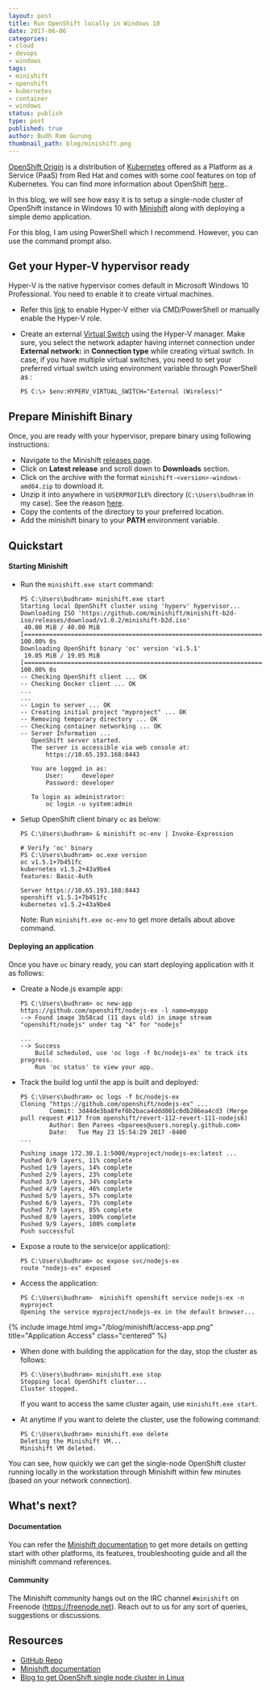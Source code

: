 ```yaml
---
layout: post
title: Run OpenShift locally in Windows 10
date: 2017-06-06
categories:
- cloud
- devops
- windows
tags:
- minishift
- openshift
- kubernetes
- container
- windows
status: publish
type: post
published: true
author: Budh Ram Gurung
thumbnail_path: blog/minishift.png
---
```


[OpenShift Origin](https://github.com/openshift/origin) is a distribution of [Kubernetes](https://github.com/kubernetes/kubernetes) offered as a Platform as a Service (PaaS) from Red Hat and comes with some cool features on top of Kubernetes. 
You can find more information about OpenShift [here](https://github.com/openshift/origin)..

In this blog, we will see how easy it is to setup a single-node cluster of OpenShift instance in Windows 10 with [Minishift](https://github.com/minishift/minishift) along with deploying a simple demo application.

For this blog, I am using PowerShell which I recommend. However, you can use the command prompt also.

## Get your Hyper-V hypervisor ready

Hyper-V is the native hypervisor comes default in Microsoft Windows 10 Professional. You need to enable it to create virtual machines.

- Refer this [link](https://docs.microsoft.com/en-us/virtualization/hyper-v-on-windows/quick-start/enable-hyper-v) to enable Hyper-V either via CMD/PowerShell or manually enable the Hyper-V role.
- Create an external [Virtual Switch](https://msdn.microsoft.com/en-us/virtualization/hyperv_on_windows/quick_start/walkthrough_virtual_switch) using the Hyper-V manager. Make sure, you select the network adapter having internet connection under **External network:** in **Connection type** while creating virtual switch.
In case, if you have multiple virtual switches, you need to set your preferred virtual switch using environment variable through PowerShell as :

    `PS C:\> $env:HYPERV_VIRTUAL_SWITCH="External (Wireless)"`

## Prepare Minishift Binary

Once, you are ready with your hypervisor, prepare binary using following instructions:

- Navigate to the Minishift [releases page](https://github.com/minishift/minishift/releases/).
- Click on **Latest release** and scroll down to **Downloads** section.
- Click on the archive with the format `minishift-<version>-windows-amd64.zip` to download it.
- Unzip it into anywhere in `%USERPROFILE%` directory (`C:\Users\budhram` in my case). See the reason [here](https://github.com/minishift/minishift/issues/236).
- Copy the contents of the directory to your preferred location.
- Add the minishift binary to your **PATH** environment variable.

## Quickstart

#### Starting Minishift

- Run the `minishift.exe start` command:

  ```
  PS C:\Users\budhram> minishift.exe start
  Starting local OpenShift cluster using 'hyperv' hypervisor...
  Downloading ISO 'https://github.com/minishift/minishift-b2d-iso/releases/download/v1.0.2/minishift-b2d.iso'
   40.00 MiB / 40.00 MiB [==============================================================================] 100.00% 0s
  Downloading OpenShift binary 'oc' version 'v1.5.1'
   19.05 MiB / 19.05 MiB [==============================================================================] 100.00% 0s
  -- Checking OpenShift client ... OK
  -- Checking Docker client ... OK
  ...
  ...
  -- Login to server ... OK
  -- Creating initial project "myproject" ... OK
  -- Removing temporary directory ... OK
  -- Checking container networking ... OK
  -- Server Information ...
     OpenShift server started.
     The server is accessible via web console at:
         https://10.65.193.168:8443

     You are logged in as:
         User:     developer
         Password: developer

     To login as administrator:
         oc login -u system:admin
  ```

- Setup OpenShift client binary `oc` as below:

  ```
  PS C:\Users\budhram> & minishift oc-env | Invoke-Expression

  # Verify 'oc' binary
  PS C:\Users\budhram> oc.exe version
  oc v1.5.1+7b451fc
  kubernetes v1.5.2+43a9be4
  features: Basic-Auth

  Server https://10.65.193.168:8443
  openshift v1.5.1+7b451fc
  kubernetes v1.5.2+43a9be4
  ```

  Note: Run `minishift.exe oc-env` to get more details about above command.

#### Deploying an application

Once you have `oc` binary ready, you can start deploying application with it as follows:

- Create a Node.js example app:

  ```
  PS C:\Users\budhram> oc new-app https://github.com/openshift/nodejs-ex -l name=myapp
  --> Found image 3b58cad (11 days old) in image stream "openshift/nodejs" under tag "4" for "nodejs"

  ...
  --> Success
      Build scheduled, use 'oc logs -f bc/nodejs-ex' to track its progress.
      Run 'oc status' to view your app.
  ```

- Track the build log until the app is built and deployed:

  ```
  PS C:\Users\budhram> oc logs -f bc/nodejs-ex
  Cloning "https://github.com/openshift/nodejs-ex" ...
          Commit: 3d44de3ba8fef0b2baca4ddd001c0db286ea4cd3 (Merge pull request #117 from openshift/revert-112-revert-111-nodejs6)
          Author: Ben Parees <bparees@users.noreply.github.com>
          Date:   Tue May 23 15:54:29 2017 -0400
  ...

  Pushing image 172.30.1.1:5000/myproject/nodejs-ex:latest ...
  Pushed 0/9 layers, 11% complete
  Pushed 1/9 layers, 14% complete
  Pushed 2/9 layers, 23% complete
  Pushed 3/9 layers, 34% complete
  Pushed 4/9 layers, 46% complete
  Pushed 5/9 layers, 57% complete
  Pushed 6/9 layers, 73% complete
  Pushed 7/9 layers, 85% complete
  Pushed 8/9 layers, 100% complete
  Pushed 9/9 layers, 100% complete
  Push successful
  ```

- Expose a route to the service(or application):

  ```
  PS C:\Users\budhram> oc expose svc/nodejs-ex
  route "nodejs-ex" exposed
  ```

- Access the application:

  ```
  PS C:\Users\budhram>  minishift openshift service nodejs-ex -n myproject
  Opening the service myproject/nodejs-ex in the default browser...
  ```

{% include image.html
           img="/blog/minishift/access-app.png"
           title="Application Access"
           class="centered"
%}

- When done with building the application for the day, stop the cluster as follows:

  ```
  PS C:\Users\budhram> minishift.exe stop
  Stopping local OpenShift cluster...
  Cluster stopped.
  ```

  If you want to access the same cluster again, use `minishift.exe start`.

- At anytime if you want to delete the cluster, use the following command:

  ```
  PS C:\Users\budhram> minishift.exe delete
  Deleting the Minishift VM...
  Minishift VM deleted.
  ```

You can see, how quickly we can get the single-node OpenShift cluster running locally in the workstation through Minishift within few minutes (based on your network connection).

## What's next?

#### Documentation

You can refer the [Minishift documentation](https://docs.openshift.org/latest/minishift/index.html) to get more details on getting start with other platforms, its features, troubleshooting guide and all the minishift command references.

#### Community

The Minishift community hangs out on the IRC channel `#minishift` on Freenode (https://freenode.net). Reach out to us for any sort of queries, suggestions or discussions.

## Resources
- [GitHub Repo](https://github.com/minishift/minishift)
- [Minishift documentation](https://docs.openshift.org/latest/minishift/index.html)
- [Blog to get OpenShift single node cluster in Linux](http://www.projectatomic.io/blog/2017/05/minishift-intro/)
